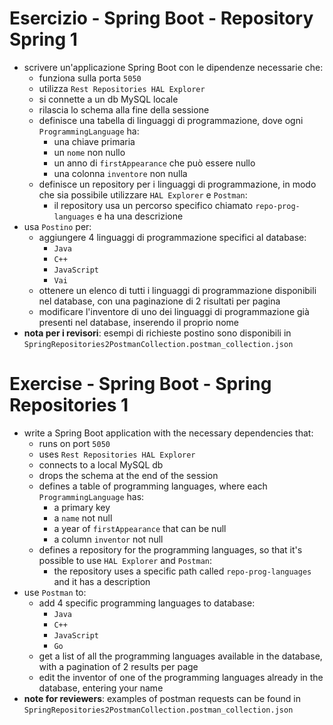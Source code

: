 # Esercizio - Spring Boot - Repository Spring 1
* scrivere un'applicazione Spring Boot con le dipendenze necessarie che:
  * funziona sulla porta `5050`
  * utilizza `Rest Repositories HAL Explorer`
  * si connette a un db MySQL locale
  * rilascia lo schema alla fine della sessione
  * definisce una tabella di linguaggi di programmazione, dove ogni `ProgrammingLanguage` ha:
    * una chiave primaria
    * un `nome` non nullo
    * un anno di `firstAppearance` che può essere nullo
    * una colonna `inventore` non nulla
  * definisce un repository per i linguaggi di programmazione, in modo che sia possibile utilizzare `HAL Explorer` e `Postman`:
    * il repository usa un percorso specifico chiamato `repo-prog-languages` e ha una descrizione
* usa `Postino` per:
  * aggiungere 4 linguaggi di programmazione specifici al database:
    * `Java`
    * `C++`
    * `JavaScript`
    * `Vai`
  * ottenere un elenco di tutti i linguaggi di programmazione disponibili nel database, con una paginazione di 2 risultati per pagina
  * modificare l'inventore di uno dei linguaggi di programmazione già presenti nel database, inserendo il proprio nome
* **nota per i revisori**: esempi di richieste postino sono disponibili in `SpringRepositories2PostmanCollection.postman_collection.json`

# Exercise - Spring Boot - Spring Repositories 1
* write a Spring Boot application with the necessary dependencies that:
  * runs on port `5050`
  * uses `Rest Repositories HAL Explorer`
  * connects to a local MySQL db
  * drops the schema at the end of the session
  * defines a table of programming languages, where each `ProgrammingLanguage` has:
    * a primary key
    * a `name` not null
    * a year of `firstAppearance` that can be null
    * a column `inventor` not null
  * defines a repository for the programming languages, so that it's possible to use `HAL Explorer` and `Postman`:
    * the repository uses a specific path called `repo-prog-languages` and it has a description
* use `Postman` to:
  * add 4 specific programming languages to database:
    * `Java`
    * `C++`
    * `JavaScript`
    * `Go`
  * get a list of all the programming languages available in the database, with a pagination of 2 results per page
  * edit the inventor of one of the programming languages already in the database, entering your name
* **note for reviewers**: examples of postman requests can be found in `SpringRepositories2PostmanCollection.postman_collection.json`
